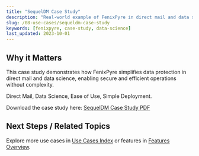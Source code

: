 ```yaml
---
title: "SequelDM Case Study"
description: "Real-world example of FenixPyre in direct mail and data science for simple deployment and ease of use (≤160-char SEO summary)."
slug: /08-use-cases/sequeldm-case-study
keywords: [fenixpyre, case-study, data-science]
last_updated: 2023-10-01
---
```


## Why it Matters
This case study demonstrates how FenixPyre simplifies data protection in direct mail and data science, enabling secure and efficient operations without complexity.

Direct Mail, Data Science, Ease of Use, Simple Deployment.

Download the case study here: [SequelDM Case Study PDF](/08-use-cases/sequeldm-case-study.pdf)

## Next Steps / Related Topics
Explore more use cases in [Use Cases Index](/08-use-cases/index) or features in [Features Overview](/07-features/index).